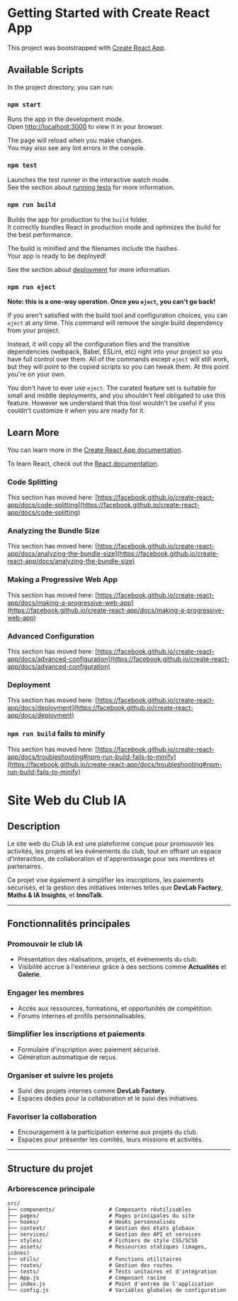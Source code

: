 # Getting Started with Create React App

This project was bootstrapped with [Create React App](https://github.com/facebook/create-react-app).

## Available Scripts

In the project directory, you can run:

### `npm start`

Runs the app in the development mode.\
Open [http://localhost:3000](http://localhost:3000) to view it in your browser.

The page will reload when you make changes.\
You may also see any lint errors in the console.

### `npm test`

Launches the test runner in the interactive watch mode.\
See the section about [running tests](https://facebook.github.io/create-react-app/docs/running-tests) for more information.

### `npm run build`

Builds the app for production to the `build` folder.\
It correctly bundles React in production mode and optimizes the build for the best performance.

The build is minified and the filenames include the hashes.\
Your app is ready to be deployed!

See the section about [deployment](https://facebook.github.io/create-react-app/docs/deployment) for more information.

### `npm run eject`

**Note: this is a one-way operation. Once you `eject`, you can't go back!**

If you aren't satisfied with the build tool and configuration choices, you can `eject` at any time. This command will remove the single build dependency from your project.

Instead, it will copy all the configuration files and the transitive dependencies (webpack, Babel, ESLint, etc) right into your project so you have full control over them. All of the commands except `eject` will still work, but they will point to the copied scripts so you can tweak them. At this point you're on your own.

You don't have to ever use `eject`. The curated feature set is suitable for small and middle deployments, and you shouldn't feel obligated to use this feature. However we understand that this tool wouldn't be useful if you couldn't customize it when you are ready for it.

## Learn More

You can learn more in the [Create React App documentation](https://facebook.github.io/create-react-app/docs/getting-started).

To learn React, check out the [React documentation](https://reactjs.org/).

### Code Splitting

This section has moved here: [https://facebook.github.io/create-react-app/docs/code-splitting](https://facebook.github.io/create-react-app/docs/code-splitting)

### Analyzing the Bundle Size

This section has moved here: [https://facebook.github.io/create-react-app/docs/analyzing-the-bundle-size](https://facebook.github.io/create-react-app/docs/analyzing-the-bundle-size)

### Making a Progressive Web App

This section has moved here: [https://facebook.github.io/create-react-app/docs/making-a-progressive-web-app](https://facebook.github.io/create-react-app/docs/making-a-progressive-web-app)

### Advanced Configuration

This section has moved here: [https://facebook.github.io/create-react-app/docs/advanced-configuration](https://facebook.github.io/create-react-app/docs/advanced-configuration)

### Deployment

This section has moved here: [https://facebook.github.io/create-react-app/docs/deployment](https://facebook.github.io/create-react-app/docs/deployment)

### `npm run build` fails to minify

This section has moved here: [https://facebook.github.io/create-react-app/docs/troubleshooting#npm-run-build-fails-to-minify](https://facebook.github.io/create-react-app/docs/troubleshooting#npm-run-build-fails-to-minify)
# Site Web du Club IA

## Description
Le site web du Club IA est une plateforme conçue pour promouvoir les activités, les projets et les événements du club, tout en offrant un espace d'interaction, de collaboration et d'apprentissage pour ses membres et partenaires. 

Ce projet vise également à simplifier les inscriptions, les paiements sécurisés, et la gestion des initiatives internes telles que **DevLab Factory**, **Maths & IA Insights**, et **InnoTalk**.

---

## Fonctionnalités principales

### Promouvoir le club IA
- Présentation des réalisations, projets, et événements du club.
- Visibilité accrue à l'extérieur grâce à des sections comme **Actualités** et **Galerie**.

### Engager les membres
- Accès aux ressources, formations, et opportunités de compétition.
- Forums internes et profils personnalisables.

### Simplifier les inscriptions et paiements
- Formulaire d'inscription avec paiement sécurisé.
- Génération automatique de reçus.

### Organiser et suivre les projets
- Suivi des projets internes comme **DevLab Factory**.
- Espaces dédiés pour la collaboration et le suivi des initiatives.

### Favoriser la collaboration
- Encouragement à la participation externe aux projets du club.
- Espaces pour présenter les comités, leurs missions et activités.

---

## Structure du projet

### Arborescence principale

```plaintext
src/
├── components/                 # Composants réutilisables
├── pages/                      # Pages principales du site
├── hooks/                      # Hooks personnalisés
├── context/                    # Gestion des états globaux
├── services/                   # Gestion des API et services
├── styles/                     # Fichiers de style CSS/SCSS
├── assets/                     # Ressources statiques (images, icônes)
├── utils/                      # Fonctions utilitaires
├── routes/                     # Gestion des routes
├── tests/                      # Tests unitaires et d'intégration
├── App.js                      # Composant racine
├── index.js                    # Point d'entrée de l'application
└── config.js                   # Variables globales de configuration

